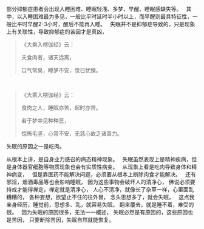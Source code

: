 部分抑郁症患者会出现入睡困难、睡眠轻浅、多梦、早醒、睡眠感缺失等。
&nbsp;
其中，以入睡困难最为多见，一般比平时延时半小时以上，而早醒则最具特征性，一般比平时早醒2-3小时，醒后不能再入睡。
&nbsp;
失眠并不是抑郁症导致的，只是现象上有关联性，导致抑郁症的苦因才是真凶，

> 《大乘入楞伽经》云：
> 
>  夫食肉者，诸天远离，
> 
> 口气常臭，睡梦不安，觉已忧悚。


&nbsp;

> 《大乘入楞伽经》云： 
> 
> 食肉之人，睡眠亦苦，起时亦苦。
> 
> 若于梦中见种种恶，
> 
> 惊怖毛竖，心常不安，无慈心故乏诸善力。


失眠的原因之一是吃肉。

从根本上讲，是自身业力感召的病态精神现象。
&nbsp;
失眠虽然表现上是精神疾病，但是身体器官细胞等物质现象也会有实质性病变。
&nbsp;
从现象上看是吃肉导致身体和精神病变，
&nbsp;
但是靠医药不能解决问题，必须要从根本上断除肉食才能解决。
&nbsp;
还有邪淫，烟酒毒品等也会影响睡眠，
因为这些事物会破坏人的清净心，
佛说必须要持戒才能得禅定，禅定就是清净心，
人心不清净，就像长了杂草一样，心里面乱糟糟的，
各种妄想，欲望止不住的往外冒，
念头思想多了，就会失眠，
&nbsp;
这点我亲身经历，睡觉前，思想多、乱，就容易失眠，
翻来覆去，就是睡不着，难受的很。
&nbsp;
因为失眠的原因很多，无法一一概述，
失眠必然是有原因的，这些原因也是苦因，
只要断除苦因，失眠自然就能恢复。

